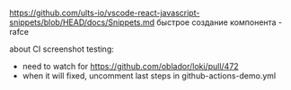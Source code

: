https://github.com/ults-io/vscode-react-javascript-snippets/blob/HEAD/docs/Snippets.md
быстрое создание компонента - rafce


about CI screenshot testing: 

 - need to watch for https://github.com/oblador/loki/pull/472
 - when it will fixed, uncomment last steps in github-actions-demo.yml